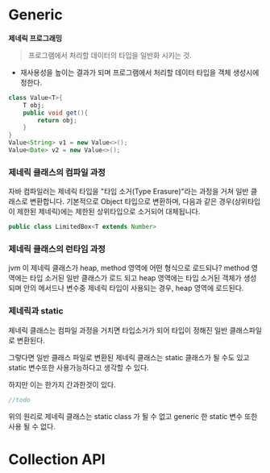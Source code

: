 # Generic
**제네릭 프로그래밍**
> 프로그램에서 처리할 데이터의 타입을 일반화 시키는 것.
- 재사용성을 높이는 결과가 되며 프로그램에서 처리할 데이터 타입을 객체 생성시에 정한다.
```java
class Value<T>{
    T obj;
    public void get(){
        return obj;
    }
}
Value<String> v1 = new Value<>();
Value<Date> v2 = new Value<>();
```
### 제네릭 클래스의 컴파일 과정 
자바 컴파일러는 제네릭 타입을 "타입 소거(Type Erasure)"라는 과정을 거쳐 일반 클래스로 변환합니다.
기본적으로 Object 타입으로 변환하며, 다음과 같은 경우(상위타입이 제한된 제네릭)에는 제한된 상위타입으로 소거되어 대체됩니다.  
```java
public class LimitedBox<T extends Number>
```

### 제네릭 클래스의 런타임 과정
jvm 이 제네릭 클래스가 heap, method 영역에 어떤 형식으로 로드되나?
method 영역에는 타입 소거된 일반 클래스가 로드 되고 heap 영역에는 타입 소거된 객체가 생성되며 
안의 메서드나 변수중 제네릭 타입이 사용되는 경우, heap 영역에 로드된다.

### 제네릭과 static
제네릭 클래스는 컴파일 과정을 거치면 타입소거가 되어 타입이 정해진 일반 클래스파일로 변환된다.

그렇다면 일반 클래스 파일로 변환된 제네릭 클래스는 static 클래스가 될 수도 있고 static 변수또한 사용가능하다고 생각할 수 있다.

하지만 이는 한가지 간과한것이 있다.
```java
//todo
```

위의 원리로 제네릭 클래스는 static class 가 될 수 없고 generic 한 static 변수 또한 사용 될 수 없다.

# Collection API


